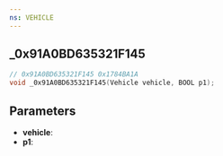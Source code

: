 ```yaml
---
ns: VEHICLE
---
```

## _0x91A0BD635321F145

```c
// 0x91A0BD635321F145 0x1784BA1A
void _0x91A0BD635321F145(Vehicle vehicle, BOOL p1);
```


## Parameters
* **vehicle**: 
* **p1**: 

